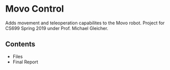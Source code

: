 # Movo Control

Adds movement and teleoperation capabilites to the Movo robot. Project for CS699 Spring 2019 under Prof. Michael Gleicher.

## Contents
- Files
- Final Report

